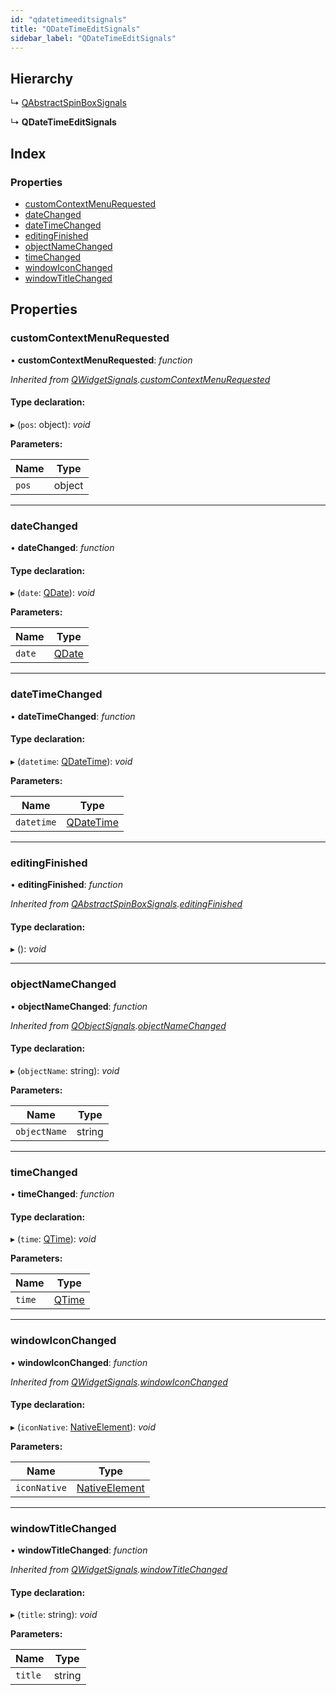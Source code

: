 ```yaml
---
id: "qdatetimeeditsignals"
title: "QDateTimeEditSignals"
sidebar_label: "QDateTimeEditSignals"
---
```


## Hierarchy

  ↳ [QAbstractSpinBoxSignals](qabstractspinboxsignals.md)

  ↳ **QDateTimeEditSignals**

## Index

### Properties

* [customContextMenuRequested](qdatetimeeditsignals.md#customcontextmenurequested)
* [dateChanged](qdatetimeeditsignals.md#datechanged)
* [dateTimeChanged](qdatetimeeditsignals.md#datetimechanged)
* [editingFinished](qdatetimeeditsignals.md#editingfinished)
* [objectNameChanged](qdatetimeeditsignals.md#objectnamechanged)
* [timeChanged](qdatetimeeditsignals.md#timechanged)
* [windowIconChanged](qdatetimeeditsignals.md#windowiconchanged)
* [windowTitleChanged](qdatetimeeditsignals.md#windowtitlechanged)

## Properties

###  customContextMenuRequested

• **customContextMenuRequested**: *function*

*Inherited from [QWidgetSignals](qwidgetsignals.md).[customContextMenuRequested](qwidgetsignals.md#customcontextmenurequested)*

#### Type declaration:

▸ (`pos`: object): *void*

**Parameters:**

Name | Type |
------ | ------ |
`pos` | object |

___

###  dateChanged

• **dateChanged**: *function*

#### Type declaration:

▸ (`date`: [QDate](../classes/qdate.md)): *void*

**Parameters:**

Name | Type |
------ | ------ |
`date` | [QDate](../classes/qdate.md) |

___

###  dateTimeChanged

• **dateTimeChanged**: *function*

#### Type declaration:

▸ (`datetime`: [QDateTime](../classes/qdatetime.md)): *void*

**Parameters:**

Name | Type |
------ | ------ |
`datetime` | [QDateTime](../classes/qdatetime.md) |

___

###  editingFinished

• **editingFinished**: *function*

*Inherited from [QAbstractSpinBoxSignals](qabstractspinboxsignals.md).[editingFinished](qabstractspinboxsignals.md#editingfinished)*

#### Type declaration:

▸ (): *void*

___

###  objectNameChanged

• **objectNameChanged**: *function*

*Inherited from [QObjectSignals](qobjectsignals.md).[objectNameChanged](qobjectsignals.md#objectnamechanged)*

#### Type declaration:

▸ (`objectName`: string): *void*

**Parameters:**

Name | Type |
------ | ------ |
`objectName` | string |

___

###  timeChanged

• **timeChanged**: *function*

#### Type declaration:

▸ (`time`: [QTime](../classes/qtime.md)): *void*

**Parameters:**

Name | Type |
------ | ------ |
`time` | [QTime](../classes/qtime.md) |

___

###  windowIconChanged

• **windowIconChanged**: *function*

*Inherited from [QWidgetSignals](qwidgetsignals.md).[windowIconChanged](qwidgetsignals.md#windowiconchanged)*

#### Type declaration:

▸ (`iconNative`: [NativeElement](../globals.md#nativeelement)): *void*

**Parameters:**

Name | Type |
------ | ------ |
`iconNative` | [NativeElement](../globals.md#nativeelement) |

___

###  windowTitleChanged

• **windowTitleChanged**: *function*

*Inherited from [QWidgetSignals](qwidgetsignals.md).[windowTitleChanged](qwidgetsignals.md#windowtitlechanged)*

#### Type declaration:

▸ (`title`: string): *void*

**Parameters:**

Name | Type |
------ | ------ |
`title` | string |
